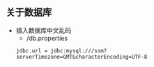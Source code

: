 ## 关于数据库
* 插入数据库中文乱码
  * /db.properties
  ```
  jdbc.url = jdbc:mysql:///ssm?serverTimezone=GMT&characterEncoding=UTF-8
  ```
